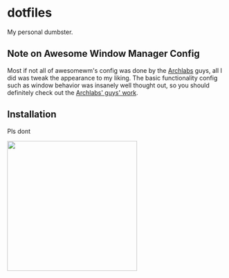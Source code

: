 # dotfiles

My personal dumbster.

## Note on Awesome Window Manager Config

Most if not all of awesomewm's config was done by the [Archlabs](https://archlabslinux.com) guys, all I did was tweak the appearance to my liking. The basic functionality config such as window behavior was insanely well thought out, so you should definitely check out the [Archlabs' guys' work](https://archlabslinux.com).

## Installation

Pls dont

<img src="assets/videos/gorda.gif" width="300"/>
